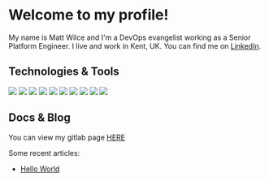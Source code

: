 # Welcome to my profile!

My name is Matt Wilce and I'm a DevOps evangelist working as a Senior Platform Engineer. I live and work in Kent, UK. You can find me on [LinkedIn][2].

## Technologies & Tools
![](https://img.shields.io/badge/OS-Linux-informational?style=flat&logo=linux&logoColor=white&color=2bbc8a)
![](https://img.shields.io/badge/Code-Python-informational?style=flat&logo=python&logoColor=white&color=2bbc8a)
![](https://img.shields.io/badge/Shell-Bash-informational?style=flat&logo=gnu-bash&logoColor=white&color=2bbc8a)
![](https://img.shields.io/badge/Tools-Ansible-informational?style=flat&logo=ansible&logoColor=white&color=2bbc8a)
![](https://img.shields.io/badge/Tools-Docker-informational?style=flat&logo=docker&logoColor=white&color=2bbc8a)
![](https://img.shields.io/badge/Tools-Kubernetes-informational?style=flat&logo=kubernetes&logoColor=white&color=2bbc8a)
![](https://img.shields.io/badge/Tools-Terraform-informational?style=flat&logo=terraform&logoColor=white&color=2bbc8a)
![](https://img.shields.io/badge/Cloud-AWS-informational?style=flat&logo=aws&logoColor=white&color=2bbc8a)
![](https://img.shields.io/badge/Cloud-Azure-informational?style=flat&logo=azure&logoColor=white&color=2bbc8a)
![](https://img.shields.io/badge/Cloud-GCP-informational?style=flat&logo=gcp&logoColor=white&color=2bbc8a)

## Docs & Blog 

You can view my gitlab page [HERE](https://mawi-home.gitlab.io/mattwilce/) 

Some recent articles:

<!-- BLOG-POST-LIST:START -->
- [Hello World](https://mawi-home.gitlab.io/mattwilce/blog/hello-world)
<!-- BLOG-POST-LIST:END -->

<!--
## &#x1f4c8; GitHub Stats

<a href="https://github.com/squed/squed">
  <img align="center" src="https://github-readme-stats.vercel.app/api/top-langs/?username=squed&hide=java,html,tex&title_color=ffffff&text_color=c9cacc&icon_color=2bbc8a&bg_color=1d1f21&langs_count=3" />
</a>
<a href="https://github.com/squed/squed">
  <img align="center" src="https://github-readme-stats.vercel.app/api?username=squed&show_icons=true&line_height=27&count_private=true&title_color=ffffff&text_color=c9cacc&icon_color=2bbc8a&bg_color=1d1f21" alt="Matt's Public GitHub Stats" />
</a>

<a href="https://github.com/squed/gcp-demo">
  <img align="center" src="https://github-readme-stats.vercel.app/api/pin/?username=squed&repo=gcp-demo&title_color=ffffff&text_color=c9cacc&icon_color=2bbc8a&bg_color=1d1f21" />
</a>    
-->
<!-- links to social media icons -->

<!-- icons with padding -->

<!-- icons without padding -->

<!-- links to your social media accounts -->

[1]: https://github.com/squed
[2]: https://www.linkedin.com/in/mattwilce/


<!-- Resources -->
<!-- GitHub Stats: https://github.com/anuraghazra/github-readme-stats -->
<!-- Shields: https://shields.io/ -->
